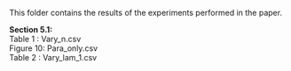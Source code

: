 This folder contains the results of the experiments performed in the paper.

**Section 5.1:** <br />
Table 1  : Vary_n.csv <br />
Figure 10: Para_only.csv <br />
Table 2  : Vary_lam_1.csv <br />
